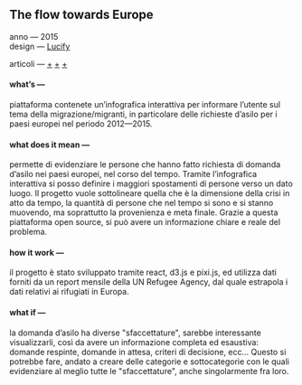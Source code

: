 ## The flow towards Europe
anno — 2015 <br>
design — [Lucify](https://www.lucify.com) <br>

articoli — [+](https://www.lucify.com/the-flow-towards-europe/) [+](https://blog.lucify.com/a-novel-visualisation-of-the-refugee-crisis-565e40ab5a50) [+](https://github.com/lucified/lucify-refugees)

#### what’s —
piattaforma contenete un’infografica interattiva per informare l’utente sul tema della migrazione/migranti, in particolare delle richieste d’asilo per i paesi europei nel periodo 2012—2015.

#### what does it mean —
permette di evidenziare le persone che hanno fatto richiesta di domanda d’asilo nei paesi europei, nel corso del tempo. Tramite l’infografica interattiva si posso definire i maggiori spostamenti di persone verso un dato luogo. Il progetto vuole sottolineare quella che è la dimensione della crisi in atto da tempo, la quantità di persone che nel tempo si sono e si stanno muovendo, ma soprattutto la provenienza e meta finale. Grazie a questa piattaforma open source, si può avere un informazione chiare e reale del problema.

#### how it work — 
il progetto è stato sviluppato tramite react, d3.js e pixi.js, ed utilizza dati forniti da un report mensile della UN Refugee Agency, dal quale estrapola i dati relativi ai rifugiati in Europa.

#### what if —
la domanda d’asilo ha diverse "sfaccettature", sarebbe interessante visualizzarli, così da avere un informazione completa ed esaustiva: domande respinte, domande in attesa, criteri di decisione, ecc... Questo si potrebbe fare, andato a creare delle categorie e sottocategorie con le quali evidenziare al meglio tutte le "sfaccettature", anche singolarmente fra loro.
